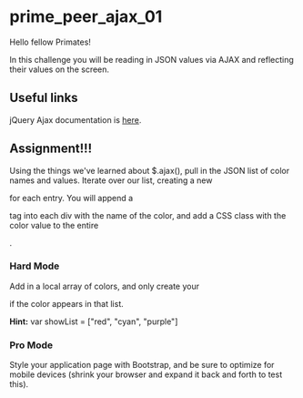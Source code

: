# prime_peer_ajax_01
Hello fellow Primates!

In this challenge you will be reading in JSON values via AJAX and reflecting their values on the screen.

## Useful links

jQuery Ajax documentation is [here](http://api.jquery.com/jquery.ajax/).

## Assignment!!!

Using the things we've learned about $.ajax(), pull in the JSON list of color names and values. Iterate over our list, creating a new <div> for each entry. You will append a <p> tag into each div with the name of the color, and add a CSS class with the color value to the entire <div>.


### Hard Mode

Add in a local array of colors, and only create your <div> if the color appears in that list.

**Hint:** var showList = ["red", "cyan", "purple"]

### Pro Mode

Style your application page with Bootstrap, and be sure to optimize for mobile devices (shrink your browser and expand it back and forth to test this).
